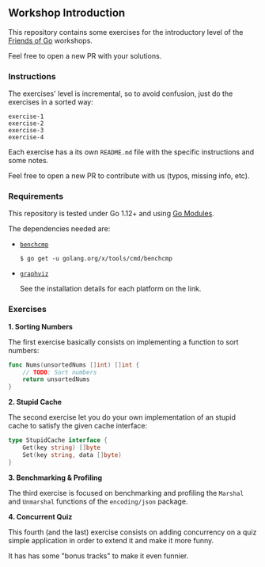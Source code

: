 ## Workshop Introduction

This repository contains some exercises for the introductory level of the 
[Friends of Go](https://friendsofgo.tech/formacion-empresas/) workshops.

Feel free to open a new PR with your solutions.

### Instructions

The exercises' level is incremental, so to avoid confusion, just do the exercises in a sorted way:

```
exercise-1
exercise-2
exercise-3
exercise-4
```

Each exercise has a its own `README.md` file with the specific instructions and some notes.

Feel free to open a new PR to contribute with us (typos, missing info, etc).

### Requirements

This repository is tested under Go 1.12+ and using [Go Modules](https://blog.golang.org/using-go-modules).

The dependencies needed are:

- [`benchcmp`](golang.org/x/tools/cmd/benchcmp`)

    ```shell script
    $ go get -u golang.org/x/tools/cmd/benchcmp
    ```

- [`graphviz`](https://graphviz.gitlab.io/download/)

    See the installation details for each platform on the link.

### Exercises

**1. Sorting Numbers**

The first exercise basically consists on implementing a function to sort numbers:

```go
func Nums(unsortedNums []int) []int {
	// TODO: Sort numbers
	return unsortedNums
}
``` 

**2. Stupid Cache**

The second exercise let you do your own implementation of an stupid cache to satisfy the given cache interface:

```go
type StupidCache interface {
	Get(key string) []byte
	Set(key string, data []byte)
}
```

**3. Benchmarking & Profiling**

The third exercise is focused on benchmarking and profiling the `Marshal` and `Unmarshal` functions of 
the `encoding/json` package.

**4. Concurrent Quiz**

This fourth (and the last) exercise consists on adding concurrency on a quiz simple application in order
to extend it and make it more funny.

It has has some "bonus tracks" to make it even funnier.